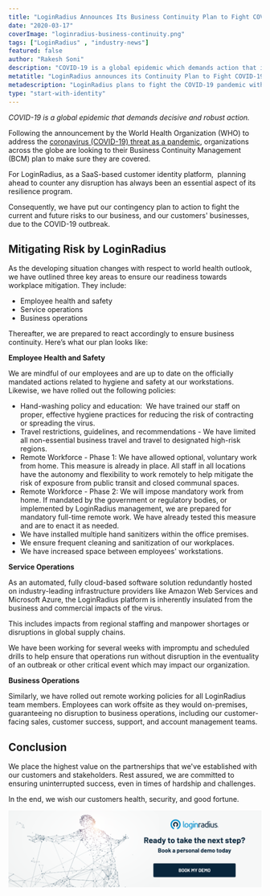 ```yaml
---
title: "LoginRadius Announces Its Business Continuity Plan to Fight COVID-19 Outbreak"
date: "2020-03-17"
coverImage: "loginradius-business-continuity.png"
tags: ["LoginRadius" , "industry-news"]
featured: false 
author: "Rakesh Soni"
description: "COVID-19 is a global epidemic which demands action that is decisive and robust."
metatitle: "LoginRadius announces its Continuity Plan to Fight COVID-19 | LoginRadius"
metadescription: "LoginRadius plans to fight the COVID-19 pandemic without disrupting customer delivery. Find out how it plans to ensure readiness towards workplace mitigation."
type: "start-with-identity"
---
```


_COVID-19 is a global epidemic that demands decisive and robust action._

Following the announcement by the World Health Organization (WHO) to address the [coronavirus (COVID-19) threat as a pandemic](https://www.who.int/emergencies/diseases/novel-coronavirus-2019/events-as-they-happen), organizations across the globe are looking to their Business Continuity Management (BCM) plan to make sure they are covered.

For LoginRadius, as a SaaS-based customer identity platform,  planning ahead to counter any disruption has always been an essential aspect of its resilience program. 

Consequently, we have put our contingency plan to action to fight the current and future risks to our business, and our customers' businesses, due to the COVID-19 outbreak.

## Mitigating Risk by LoginRadius

As the developing situation changes with respect to world health outlook, we have outlined three key areas to ensure our readiness towards workplace mitigation. They include:

- Employee health and safety
- Service operations
- Business operations

Thereafter, we are prepared to react accordingly to ensure business continuity. Here’s what our plan looks like:

**Employee Health and Safety**

We are mindful of our employees and are up to date on the officially mandated actions related to hygiene and safety at our workstations. Likewise, we have rolled out the following policies:

- Hand-washing policy and education:  We have trained our staff on proper, effective hygiene practices for reducing the risk of contracting or spreading the virus. 
- Travel restrictions, guidelines, and recommendations - We have limited all non-essential business travel and travel to designated high-risk regions. 
- Remote Workforce - Phase 1: We have allowed optional, voluntary work from home. This measure is already in place. All staff in all locations have the autonomy and flexibility to work remotely to help mitigate the risk of exposure from public transit and closed communal spaces.
- Remote Workforce - Phase 2: We will impose mandatory work from home. If mandated by the government or regulatory bodies, or implemented by LoginRadius management, we are prepared for mandatory full-time remote work. We have already tested this measure and are to enact it as needed.
- We have installed multiple hand sanitizers within the office premises. 
- We ensure frequent cleaning and sanitization of our workplaces. 
- We have increased space between employees' workstations.

**Service Operations**

As an automated, fully cloud-based software solution redundantly hosted on industry-leading infrastructure providers like Amazon Web Services and Microsoft Azure, the LoginRadius platform is inherently insulated from the business and commercial impacts of the virus. 

This includes impacts from regional staffing and manpower shortages or disruptions in global supply chains.

We have been working for several weeks with impromptu and scheduled drills to help ensure that operations run without disruption in the eventuality of an outbreak or other critical event which may impact our organization.

**Business Operations**

Similarly, we have rolled out remote working policies for all LoginRadius team members. Employees can work offsite as they would on-premises, guaranteeing no disruption to business operations, including our customer-facing sales, customer success, support, and account management teams.

## Conclusion

We place the highest value on the partnerships that we've established with our customers and stakeholders. Rest assured, we are committed to ensuring uninterrupted success, even in times of hardship and challenges.

In the end, we wish our customers health, security, and good fortune.

[![](CTA-Graphics-for-Blogs-V03.01-05-3-1024x310.png)](https://www.loginradius.com/book-a-demo/)
